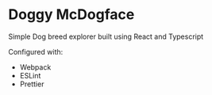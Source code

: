 # Doggy McDogface

Simple Dog breed explorer built using React and Typescript

Configured with:
- Webpack
- ESLint
- Prettier